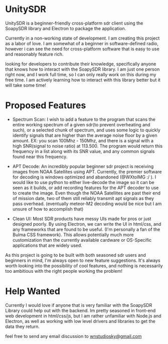 # UnitySDR
UnitySDR is a beginner-friendly cross-platform sdr client using the SoapySDR library and Electron to package the application.

Currently in a non-working state of development. I am creating this project as a labor of love.
I am somewhat of a beginner in software-defined radio, however i can see the need for
cross-platform software that is easy to use and reasonably feature rich.

looking for developers to contribute their knowledge, specifically anyone that knows how to interact with the 
SoapySDR library. I am just one person right now, and I work full time, so I can only really work on this during my free time.
I am actively learning how to interact with this library better but it will take some time!

# Proposed Features
* Spectrum Scan:
  I wish to add a feature to the program that scans the entire working spectrum of a given sdr(to prevent overheating and such),
  or a selected chunk of spectrum, and uses some logic to quickly identify signals that are higher than the average noise floor
  by a given amount. EX: you scan 100Mhz - 150Mhz, and there is a signal with a high SNR(signal to noise ratio) at 113.500. The program would return this
  frequency in a list along with its SNR value, and any common signals found near this frequency.
  
* APT Decode:
  An incredibly popular beginner sdr project is receiving images from NOAA Satellites using APT. Currently, the premier software for
  decoding is windows optimized and abandoned (@WXtoIMG :/ ). I would like to use python to either live-decode the image so it can be
  seen as it builds, or add recording features for the APT decoder to use to create the image. Even though the NOAA Satellites are past
  their end of mission date, two of them still reliably transmit apt signals as they pass overhead. (eventually meteor-M2 decoding would be nice
  but I am unsure of how to accomplish that)
  
* Clean UI:
  Most SDR products have messy UIs made for pros or just designed poorly. By using Electron, we can write the UI in html/css, and any frameworks
  that are found to be useful. (I'm personally a fan of the Bulma CSS framework). This allows potentially much more customization than the 
  currently available cardware or OS-Specific applications that are widely used.
  
As this project is going to be built with both seasoned sdr users and beginners in mind, I'm always open to new feature suggestions. It's always
worth looking into the possibility of cool features, and nothing is necessarily too ambitious with the right people working the problem!

# Help Wanted
Currently I would love if anyone that is very familiar with the SoapySDR Library could help out with the backend. Im pretty seasoned in
front-end web development in html/css/js, but I am rather unfamiliar with Node.js and Electron, as well as working with low level
drivers and libraries to get the data they return.

feel free to send any email discussion to wnstudiosky@gmail.com
 
